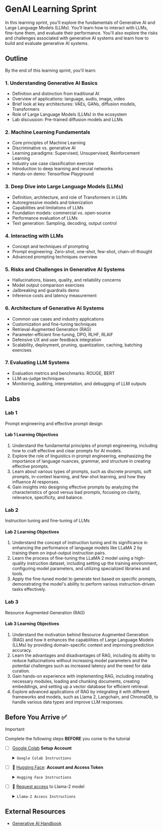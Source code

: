 # GenAI Learning Sprint

In this learning sprint, you'll explore the fundamentals of Generative AI and Large Language Models (LLMs). You'll learn how to interact with LLMs, fine-tune them, and evaluate their performance. You'll also explore the risks and challenges associated with generative AI systems and learn how to build and evaluate generative AI systems.

## Outline

By the end of this learning sprint, you'll learn:

### 1. Understanding Generative AI Basics

- Definition and distinction from traditional AI
- Overview of applications: language, audio, image, video
- Brief look at key architectures: VAEs, GANs, diffusion models, Transformers
- Role of Large Language Models (LLMs) in the ecosystem
- Lab discussion: Pre-trained diffusion models and LLMs

### 2. Machine Learning Fundamentals

- Core principles of Machine Learning
- Discriminative vs. generative AI
- Learning paradigms: Supervised, Unsupervised, Reinforcement Learning
- Industry use case classification exercise
- Introduction to deep learning and neural networks
- Hands-on demo: Tensorflow Playground

### 3. Deep Dive into Large Language Models (LLMs)

- Definition, architecture, and role of Transformers in LLMs
- Autoregressive models and tokenization
- Capabilities and limitations of LLMs
- Foundation models: commercial vs. open-source
- Performance evaluation of LLMs
- Text generation: Sampling, decoding, output control

### 4. Interacting with LLMs

- Concept and techniques of prompting
- Prompt engineering: Zero-shot, one-shot, few-shot, chain-of-thought
- Advanced prompting techniques overview

### 5. Risks and Challenges in Generative AI Systems

- Hallucinations, biases, quality, and reliability concerns
- Model output comparison exercises
- Jailbreaking and guardrails demo
- Inference costs and latency measurement

### 6. Architecture of Generative AI Systems

- Common use cases and industry applications
- Customization and fine-tuning techniques
- Retrieval-Augmented Generation (RAG)
- Parameter-efficient fine-tuning, DPO, RLHF, RLAIF
- Defensive UX and user feedback integration
- Scalability, deployment, pruning, quantization, caching, batching exercises

### 7. Evaluating LLM Systems

- Evaluation metrics and benchmarks: ROUGE, BERT
- LLM-as-judge techniques
- Monitoring, auditing, interpretation, and debugging of LLM outputs

## Labs

### Lab 1

Prompt engineering and effective prompt design

#### Lab 1 Learning Objectives

1. Understand the fundamental principles of prompt engineering, including how to craft effective and clear prompts for AI models.
2. Explore the role of linguistics in prompt engineering, emphasizing the importance of language nuances, grammar, and structure in creating effective prompts.
3. Learn about various types of prompts, such as discrete prompts, soft prompts, in-context learning, and few-shot learning, and how they influence AI responses.
4. Gain insights into designing effective prompts by analyzing the characteristics of good versus bad prompts, focusing on clarity, relevance, specificity, and balance.

### Lab 2

Instruction tuning and fine-tuning of LLMs

#### Lab 2 Learning Objectives

1. Understand the concept of instruction tuning and its significance in enhancing the performance of language models like LLaMA 2 by training them on input-output instruction pairs.
2. Learn the process of fine-tuning the LLaMA 2 model using a high-quality instruction dataset, including setting up the training environment, configuring model parameters, and utilizing specialized libraries and tools.
3. Apply the fine-tuned model to generate text based on specific prompts, demonstrating the model's ability to perform various instruction-driven tasks effectively.

### Lab 3

Resource Augmented Generation (RAG)

#### Lab 3 Learning Objectives

1. Understand the motivation behind Resource Augmented Generation (RAG) and how it enhances the capabilities of Large Language Models (LLMs) by providing domain-specific context and improving prediction accuracy.
2. Learn the advantages and disadvantages of RAG, including its ability to reduce hallucinations without increasing model parameters and the potential challenges such as increased latency and the need for data curation.
3. Gain hands-on experience with implementing RAG, including installing necessary modules, loading and chunking documents, creating embeddings, and setting up a vector database for efficient retrieval.
4. Explore advanced applications of RAG by integrating it with different frameworks and models, such as Llama 2, Langchain, and ChromaDB, to handle various data types and improve LLM responses.

## Before You Arrive ✅

> [!IMPORTANT]  
> Complete the following steps **BEFORE** you come to the tutorial
> 
> - [ ] [Google Colab](https://colab.research.google.com) **Setup Account**
> 
>     <details closed><summary><code>Google Colab Instructions</code></summary>
> 
>     The Colab platform gives the user a virtual machine in which to run Python codes including machine
>     learning codes.
> 
>     The VM comes with a preinstalled environment that includes most of what is needed
>     for these tutorials.
> 
>     * You need a Google Account to use Colaboratory
>     * Go to [Google's Colaboratory Platform](https://colab.research.google.com) and sign in with
>       your Google account
>     * Click on the `New Notebook` at the bottom
>     * Now you will see a new notebook where you can type in python code.
>     * After you enter code, type `<shift> + <enter>` to execute the code cell.
>     * A full introduction to the notebook environment is out of scope for this tutorial, but many
>       can be found with a [simple Google
>       search](https://www.google.com/search?q=jupyter+notebook+tutorial)
>     * We will be using notebooks from this repository during the tutorial, so  you should be
>       familiar with how to import them into Colaboratory
>     * Now you can open the `File` menu at the top left and select `Open Notebook` which will open a
>       dialogue box.
>     * Select the `GitHub` tab in the dialogue box.
>     * From here you can enter the url for the github repo
>       and hit `<enter>`.
>     * This will show you a list of the Notebooks available in the repo.
>     * As each session of the tutorial begins, you will simply select the corresponding notebook from
>       this list and it will create a copy for you in your Colaboratory account (all `*.ipynb` files in
>       the Colaboratory account will be stored in your Google Drive).
>     * To use a TPU, in the notbook the select `Runtime` -> `Change Runtime Type` and you have a
>       dropbox list of hardward settings to choose from where the notebook can run.
> 
>     * **Important:** in order to be able to make changes to the notebooks, you need to make a copy of the notebook that will be stored in your Google Drive account. In order to do so, click on the `Copy to Drive` button, located in the main editor bar, next to the `Code` and `Text` buttons.
>     </details>
> 
> 
> - [ ] 🤗 [Hugging Face](https://huggingface.co): **Account and Access Token**
> 
>     <details closed><summary><code>Hugging Face Instructions</code></summary>
> 
>     - Sign up for a huggingface account and obtain an access token: https://huggingface.co
>     - Sign Up (top bar)
>       Log into huggingface and get an access token:
>         - Login -> Settings (left panel) -> Access Tokens (left pane) -> New token (center pane)
> 
>     </details>
> 
> - [ ] 🦙 [Request access](https://ai.meta.com/resources/models-and-libraries/llama-downloads/) to Llama-2 model
> 
>     <details closed><summary><code>Llama-2 Access Instructions</code></summary>
> 
>     - Visit this https://huggingface.co/meta-llama/Llama-2-7b-hf and request access to the model
>     - vist meta website and accept the terms https://ai.meta.com/resources/models-and-libraries/llama-downloads/
>     - Note: Your Hugging Face account email address MUST match the email you provide on the Meta website, or your request will not be approved.
> 
>     </details>


## External Resources

- [Generative AI Handbook](https://genai-handbook.github.io/)
